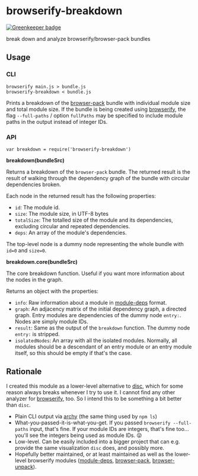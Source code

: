 # browserify-breakdown

[![Greenkeeper badge](https://badges.greenkeeper.io/seangenabe/browserify-breakdown.svg)](https://greenkeeper.io/)

break down and analyze browserify/browser-pack bundles

## Usage

### CLI

```
browserify main.js > bundle.js
browserify-breakdown < bundle.js
```

Prints a breakdown of the [browser-pack] bundle with individual module size and total module size. If the bundle is being created using [browserify], the flag `--full-paths` / option `fullPaths` may be specified to include module paths in the output instead of integer IDs.

### API

```var breakdown = require('browserify-breakdown')```

**breakdown(bundleSrc)**

Returns a breakdown of the `browser-pack` bundle. The returned result is the result of walking through the dependency graph of the bundle with circular dependencies broken.

Each node in the returned result has the following properties:
* `id`: The module id.
* `size`: The module size, in UTF-8 bytes
* `totalSize`: The totalled size of the module and its dependencies, excluding circular and repeated dependencies.
* `deps`: An array of the module's dependencies.

The top-level node is a dummy node representing the whole bundle with `id=0` and `size=0`.

**breakdown.core(bundleSrc)**

The core breakdown function. Useful if you want more information about the nodes in the graph.

Returns an object with the properties:
* `info`: Raw information about a module in [module-deps] format.
* `graph`: An adjacency matrix of the initial dependency graph, a directed graph. Entry modules are dependencies of the dummy node `entry:`. Nodes are simply module IDs.
* `result`: Same as the output of the `breakdown` function. The dummy node `entry:` is stripped.
* `isolatedNodes`: An array with all the isolated modules. Normally, all modules should be a descendant of an entry module or an entry module itself, so this should be empty if that's the case.

## Rationale

I created this module as a lower-level alternative to [disc], which for some reason always breaks whenever I try to use it. I cannot find any other analyzer for [browserify], too. So I intend this to be something a bit better than `disc`.
* Plain CLI output via [archy] (the same thing used by `npm ls`)
* What-you-passed-it-is-what-you-get. If you passed `browserify --full-paths` input, that's fine. If your module IDs are integers, that's fine too... you'll see the integers being used as module IDs. 😜
* Low-level. Can be easily included into a bigger project that can e.g. provide the same visualization `disc` does, and possibly more.
* Hopefully better maintained, or at least maintained as well as the lower-level browserify modules ([module-deps], [browser-pack], [browser-unpack]).

[browser-pack]: https://www.npmjs.com/package/browser-pack
[browser-unpack]: https://www.npmjs.com/package/browser-unpack
[module-deps]: https://www.npmjs.com/package/module-deps
[disc]: https://www.npmjs.com/package/disc
[browserify]: https://www.npmjs.com/package/browserify
[archy]: https://www.npmjs.com/package/archy
